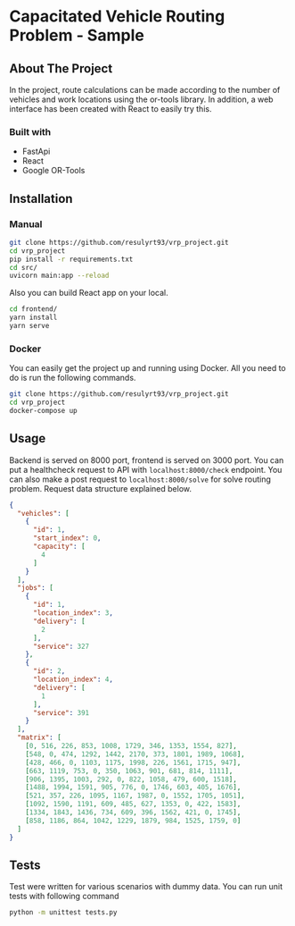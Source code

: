 # Capacitated Vehicle Routing Problem - Sample
## About The Project

In the project, route calculations can be made according to the number of vehicles and work locations using the or-tools library. In addition, a web interface has been created with React to easily try this.

### Built with

* FastApi
* React
* Google OR-Tools

## Installation
### Manual

```sh
git clone https://github.com/resulyrt93/vrp_project.git
cd vrp_project
pip install -r requirements.txt
cd src/
uvicorn main:app --reload
```

Also you can build React app on your local. 

```sh
cd frontend/
yarn install
yarn serve
```

### Docker

You can easily get the project up and running using Docker. All you need to do is run the following commands.

```sh
git clone https://github.com/resulyrt93/vrp_project.git
cd vrp_project
docker-compose up
```

## Usage

Backend is served on 8000 port, frontend is served on 3000 port. You can put a healthcheck request to API with ```localhost:8000/check``` endpoint. 
You can also make a post request to ```localhost:8000/solve``` for solve routing problem. Request data structure explained below.
```json
{
  "vehicles": [
    {
      "id": 1,
      "start_index": 0,
      "capacity": [
        4
      ]
    }
  ],
  "jobs": [
    {
      "id": 1,
      "location_index": 3,
      "delivery": [
        2
      ],
      "service": 327
    },
    {
      "id": 2,
      "location_index": 4,
      "delivery": [
        1
      ],
      "service": 391
    }
  ],
  "matrix": [
    [0, 516, 226, 853, 1008, 1729, 346, 1353, 1554, 827],
    [548, 0, 474, 1292, 1442, 2170, 373, 1801, 1989, 1068],
    [428, 466, 0, 1103, 1175, 1998, 226, 1561, 1715, 947],
    [663, 1119, 753, 0, 350, 1063, 901, 681, 814, 1111],
    [906, 1395, 1003, 292, 0, 822, 1058, 479, 600, 1518],
    [1488, 1994, 1591, 905, 776, 0, 1746, 603, 405, 1676],
    [521, 357, 226, 1095, 1167, 1987, 0, 1552, 1705, 1051],
    [1092, 1590, 1191, 609, 485, 627, 1353, 0, 422, 1583],
    [1334, 1843, 1436, 734, 609, 396, 1562, 421, 0, 1745],
    [858, 1186, 864, 1042, 1229, 1879, 984, 1525, 1759, 0]
  ]
}
```

## Tests

Test were written for various scenarios with dummy data. You can run unit tests with following command

```sh
python -m unittest tests.py 
```
